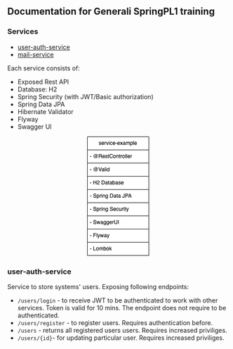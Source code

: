 ## Documentation for Generali SpringPL1 training

### Services 
- [user-auth-service](https://github.com/maciejburzynski/generali-user-auth-service)
- [mail-service](https://github.com/maciejburzynski/GeneraliJavaPL1) 

Each service consists of:
- Exposed Rest API
- Database: H2
- Spring Security (with JWT/Basic authorization)
- Spring Data JPA
- Hibernate Validator 
- Flyway 
- Swagger UI

<p align="center">
    <img src="/service-example.png" alt="example-service">
</p>

### user-auth-service

Service to store systems' users. Exposing following endpoints:
- `/users/login` - to receive JWT to be authenticated to work with other services. Token is valid for 10 mins. The endpoint does not require to be authenticated.
- `/users/register` - to register users. Requires authentication before.
- `/users` - returns all registered users users. Requires increased priviliges. 
- `/users/{id}`- for updating particular user. Requires increased priviliges.
